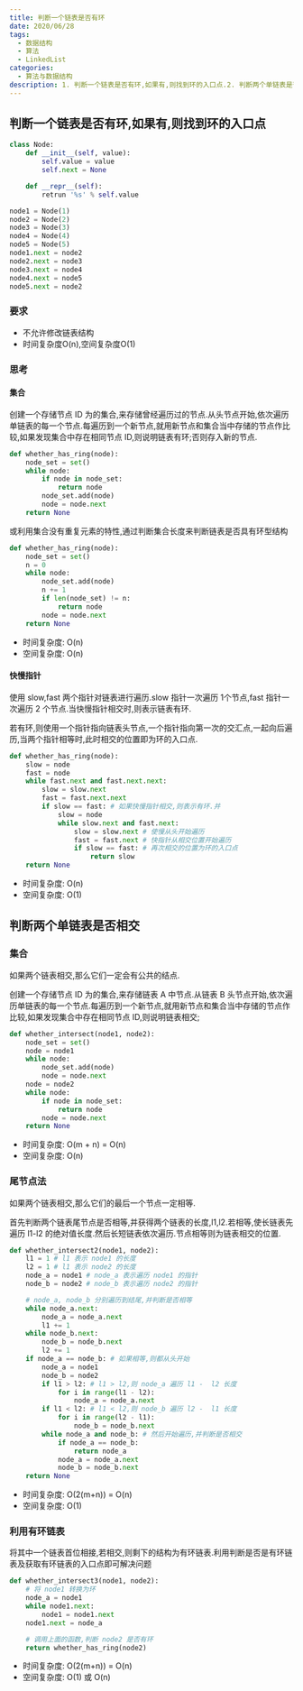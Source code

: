 ```yaml
---
title: 判断一个链表是否有环
date: 2020/06/28
tags:
  - 数据结构
  - 算法
  - LinkedList
categories:
  - 算法与数据结构
description: 1. 判断一个链表是否有环,如果有,则找到环的入口点.2. 判断两个单链表是否相交,如果相交,给出相交的第一个点
---
```


## 判断一个链表是否有环,如果有,则找到环的入口点

```python
class Node:
    def __init__(self, value):
        self.value = value
        self.next = None

    def __repr__(self):
        retrun '%s' % self.value

node1 = Node(1)
node2 = Node(2)
node3 = Node(3)
node4 = Node(4)
node5 = Node(5)
node1.next = node2
node2.next = node3
node3.next = node4
node4.next = node5
node5.next = node2
```

### 要求

- 不允许修改链表结构
- 时间复杂度O(n),空间复杂度O(1)

### 思考

#### 集合

创建一个存储节点 ID 为的集合,来存储曾经遍历过的节点.从头节点开始,依次遍历单链表的每一个节点.每遍历到一个新节点,就用新节点和集合当中存储的节点作比较,如果发现集合中存在相同节点 ID,则说明链表有环;否则存入新的节点.

```python
def whether_has_ring(node):
    node_set = set()
    while node:
        if node in node_set:
            return node
        node_set.add(node)
        node = node.next
    return None
```

或利用集合没有重复元素的特性,通过判断集合长度来判断链表是否具有环型结构

```python
def whether_has_ring(node):
    node_set = set()
    n = 0
    while node:
        node_set.add(node)
        n += 1
        if len(node_set) != n:
            return node
        node = node.next
    return None
```

- 时间复杂度: O(n)
- 空间复杂度: O(n)

#### 快慢指针

使用 slow,fast 两个指针对链表进行遍历.slow 指针一次遍历 1个节点,fast 指针一次遍历 2 个节点.当快慢指针相交时,则表示链表有环.

若有环,则使用一个指针指向链表头节点,一个指针指向第一次的交汇点,一起向后遍历,当两个指针相等时,此时相交的位置即为环的入口点.

```python
def whether_has_ring(node):
    slow = node
    fast = node
    while fast.next and fast.next.next:
        slow = slow.next
        fast = fast.next.next
        if slow == fast: # 如果快慢指针相交,则表示有环.并
            slow = node
            while slow.next and fast.next:
                slow = slow.next # 使慢从头开始遍历
                fast = fast.next # 快指针从相交位置开始遍历
                if slow == fast: # 再次相交的位置为环的入口点
                    return slow
    return None
```

- 时间复杂度: O(n)
- 空间复杂度: O(1)

## 判断两个单链表是否相交

### 集合

如果两个链表相交,那么它们一定会有公共的结点.

创建一个存储节点 ID 为的集合,来存储链表 A 中节点.从链表 B 头节点开始,依次遍历单链表的每一个节点.每遍历到一个新节点,就用新节点和集合当中存储的节点作比较,如果发现集合中存在相同节点 ID,则说明链表相交;

```python
def whether_intersect(node1, node2):
    node_set = set()
    node = node1
    while node:
        node_set.add(node)
        node = node.next
    node = node2
    while node:
        if node in node_set:
            return node
        node = node.next
    return None
```

- 时间复杂度: O(m + n) = O(n)
- 空间复杂度: O(n)

### 尾节点法

如果两个链表相交,那么它们的最后一个节点一定相等.

首先判断两个链表尾节点是否相等,并获得两个链表的长度,l1,l2.若相等,使长链表先遍历 l1-l2 的绝对值长度.然后长短链表依次遍历.节点相等则为链表相交的位置.

```python
def whether_intersect2(node1, node2):
    l1 = 1 # l1 表示 node1 的长度
    l2 = 1 # l1 表示 node2 的长度
    node_a = node1 # node_a 表示遍历 node1 的指针
    node_b = node2 # node_b 表示遍历 node2 的指针

    # node_a, node_b 分别遍历到结尾,并判断是否相等
    while node_a.next:
        node_a = node_a.next
        l1 += 1
    while node_b.next:
        node_b = node_b.next
        l2 += 1
    if node_a == node_b: # 如果相等,则都从头开始
        node_a = node1
        node_b = node2
        if l1 > l2: # l1 > l2,则 node_a 遍历 l1 -  l2 长度
            for i in range(l1 - l2):
                node_a = node_a.next
        if l1 < l2: # l1 < l2,则 node_b 遍历 l2 -  l1 长度
            for i in range(l2 - l1):
                node_b = node_b.next
        while node_a and node_b: # 然后开始遍历,并判断是否相交
            if node_a == node_b:
                return node_a
            node_a = node_a.next
            node_b = node_b.next
    return None
```

- 时间复杂度: O(2(m+n)) = O(n)
- 空间复杂度: O(1)

### 利用有环链表

将其中一个链表首位相接,若相交,则剩下的结构为有环链表.利用判断是否是有环链表及获取有环链表的入口点即可解决问题

```python
def whether_intersect3(node1, node2):
    # 将 node1 转换为环
    node_a = node1
    while node1.next:
        node1 = node1.next
    node1.next = node_a

    # 调用上面的函数,判断 node2 是否有环
    return whether_has_ring(node2)
```

- 时间复杂度: O(2(m+n)) = O(n)
- 空间复杂度: O(1) 或 O(n)

